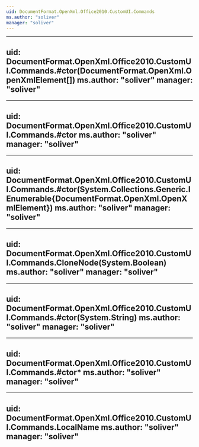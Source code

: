 ```yaml
---
uid: DocumentFormat.OpenXml.Office2010.CustomUI.Commands
ms.author: "soliver"
manager: "soliver"
---
```


---
uid: DocumentFormat.OpenXml.Office2010.CustomUI.Commands.#ctor(DocumentFormat.OpenXml.OpenXmlElement[])
ms.author: "soliver"
manager: "soliver"
---

---
uid: DocumentFormat.OpenXml.Office2010.CustomUI.Commands.#ctor
ms.author: "soliver"
manager: "soliver"
---

---
uid: DocumentFormat.OpenXml.Office2010.CustomUI.Commands.#ctor(System.Collections.Generic.IEnumerable{DocumentFormat.OpenXml.OpenXmlElement})
ms.author: "soliver"
manager: "soliver"
---

---
uid: DocumentFormat.OpenXml.Office2010.CustomUI.Commands.CloneNode(System.Boolean)
ms.author: "soliver"
manager: "soliver"
---

---
uid: DocumentFormat.OpenXml.Office2010.CustomUI.Commands.#ctor(System.String)
ms.author: "soliver"
manager: "soliver"
---

---
uid: DocumentFormat.OpenXml.Office2010.CustomUI.Commands.#ctor*
ms.author: "soliver"
manager: "soliver"
---

---
uid: DocumentFormat.OpenXml.Office2010.CustomUI.Commands.LocalName
ms.author: "soliver"
manager: "soliver"
---
